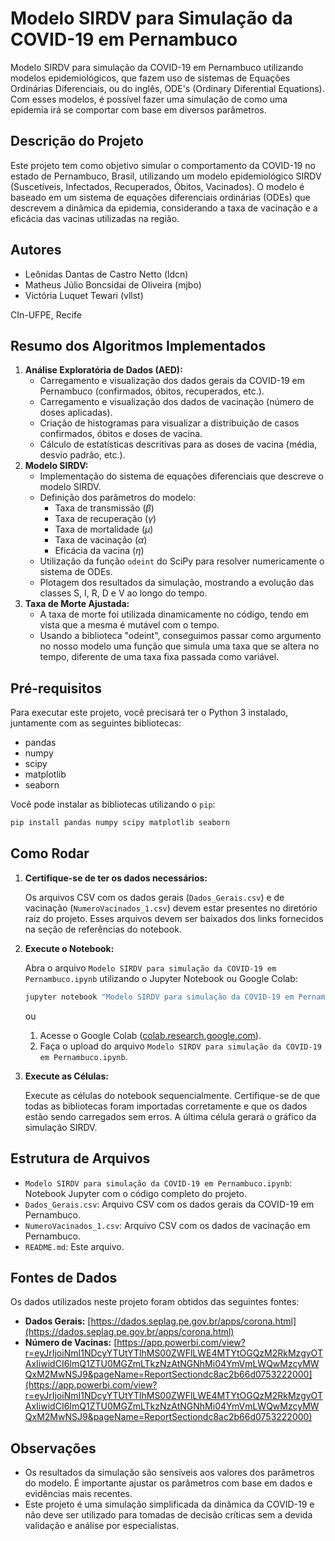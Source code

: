 # Modelo SIRDV para Simulação da COVID-19 em Pernambuco

Modelo SIRDV para simulação da COVID-19 em Pernambuco utilizando modelos epidemiológicos, que fazem uso de sistemas de Equações Ordinárias Diferenciais, ou do inglês, ODE's (Ordinary Diferential Equations). Com esses modelos, é possível fazer uma simulação de como uma epidemia irá se comportar com base em diversos parâmetros.

## Descrição do Projeto

Este projeto tem como objetivo simular o comportamento da COVID-19 no estado de Pernambuco, Brasil, utilizando um modelo epidemiológico SIRDV (Suscetíveis, Infectados, Recuperados, Óbitos, Vacinados). O modelo é baseado em um sistema de equações diferenciais ordinárias (ODEs) que descrevem a dinâmica da epidemia, considerando a taxa de vacinação e a eficácia das vacinas utilizadas na região.

## Autores

- Leônidas Dantas de Castro Netto (ldcn)
- Matheus Júlio Boncsidai de Oliveira (mjbo)
- Victória Luquet Tewari (vllst)

CIn-UFPE, Recife

## Resumo dos Algoritmos Implementados

1.  **Análise Exploratória de Dados (AED):**
    - Carregamento e visualização dos dados gerais da COVID-19 em Pernambuco (confirmados, óbitos, recuperados, etc.).
    - Carregamento e visualização dos dados de vacinação (número de doses aplicadas).
    - Criação de histogramas para visualizar a distribuição de casos confirmados, óbitos e doses de vacina.
    - Cálculo de estatísticas descritivas para as doses de vacina (média, desvio padrão, etc.).
2.  **Modelo SIRDV:**
    - Implementação do sistema de equações diferenciais que descreve o modelo SIRDV.
    - Definição dos parâmetros do modelo:
      - Taxa de transmissão ($\beta$)
      - Taxa de recuperação ($\gamma$)
      - Taxa de mortalidade ($\mu$)
      - Taxa de vacinação ($\alpha$)
      - Eficácia da vacina ($\eta$)
    - Utilização da função `odeint` do SciPy para resolver numericamente o sistema de ODEs.
    - Plotagem dos resultados da simulação, mostrando a evolução das classes S, I, R, D e V ao longo do tempo.
3.  **Taxa de Morte Ajustada:**
    - A taxa de morte foi utilizada dinamicamente no código, tendo em vista que a mesma é mutável com o tempo.
    - Usando a biblioteca "odeint", conseguimos passar como argumento no nosso modelo uma função que simula uma taxa que se altera no tempo, diferente de uma taxa fixa passada como variável.

## Pré-requisitos

Para executar este projeto, você precisará ter o Python 3 instalado, juntamente com as seguintes bibliotecas:

- pandas
- numpy
- scipy
- matplotlib
- seaborn

Você pode instalar as bibliotecas utilizando o `pip`:

```bash
pip install pandas numpy scipy matplotlib seaborn
```

## Como Rodar

1.  **Certifique-se de ter os dados necessários:**

    Os arquivos CSV com os dados gerais (`Dados_Gerais.csv`) e de vacinação (`NumeroVacinados_1.csv`) devem estar presentes no diretório raiz do projeto. Esses arquivos devem ser baixados dos links fornecidos na seção de referências do notebook.

2.  **Execute o Notebook:**

    Abra o arquivo `Modelo SIRDV para simulação da COVID-19 em Pernambuco.ipynb` utilizando o Jupyter Notebook ou Google Colab:

    ```bash
    jupyter notebook "Modelo SIRDV para simulação da COVID-19 em Pernambuco.ipynb"
    ```

    ou

    1.  Acesse o Google Colab ([colab.research.google.com](https://colab.research.google.com/)).
    2.  Faça o upload do arquivo `Modelo SIRDV para simulação da COVID-19 em Pernambuco.ipynb`.

3.  **Execute as Células:**

    Execute as células do notebook sequencialmente. Certifique-se de que todas as bibliotecas foram importadas corretamente e que os dados estão sendo carregados sem erros. A última célula gerará o gráfico da simulação SIRDV.

## Estrutura de Arquivos

- `Modelo SIRDV para simulação da COVID-19 em Pernambuco.ipynb`: Notebook Jupyter com o código completo do projeto.
- `Dados_Gerais.csv`: Arquivo CSV com os dados gerais da COVID-19 em Pernambuco.
- `NumeroVacinados_1.csv`: Arquivo CSV com os dados de vacinação em Pernambuco.
- `README.md`: Este arquivo.

## Fontes de Dados

Os dados utilizados neste projeto foram obtidos das seguintes fontes:

- **Dados Gerais:** [https://dados.seplag.pe.gov.br/apps/corona.html](https://dados.seplag.pe.gov.br/apps/corona.html)
- **Número de Vacinas:** [https://app.powerbi.com/view?r=eyJrIjoiNmI1NDcyYTUtYTlhMS00ZWFlLWE4MTYtOGQzM2RkMzgyOTAxIiwidCI6ImQ1ZTU0MGZmLTkzNzAtNGNhMi04YmVmLWQwMzcyMWQxM2MwNSJ9&pageName=ReportSectiondc8ac2b66d0753222000](https://app.powerbi.com/view?r=eyJrIjoiNmI1NDcyYTUtYTlhMS00ZWFlLWE4MTYtOGQzM2RkMzgyOTAxIiwidCI6ImQ1ZTU0MGZmLTkzNzAtNGNhMi04YmVmLWQwMzcyMWQxM2MwNSJ9&pageName=ReportSectiondc8ac2b66d0753222000)

## Observações

- Os resultados da simulação são sensíveis aos valores dos parâmetros do modelo. É importante ajustar os parâmetros com base em dados e evidências mais recentes.
- Este projeto é uma simulação simplificada da dinâmica da COVID-19 e não deve ser utilizado para tomadas de decisão críticas sem a devida validação e análise por especialistas.
